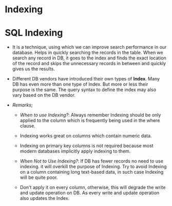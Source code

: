 # Indexing

# SQL Indexing
* It is a technique, using which we can improve search performance in our database. Helps in quickly searching the records in the table. When we search any record in DB, it goes to the index and finds the exact location of the record and skips the unnecessary records in between and quickly gives us the results.

* Different DB vendors have introduced their own types of __Index__. Many DB has even more than one type of Index. But more or less their purpose is the same. The query syntax to define the index may also vary based on the DB vendor.

*  _Remarks_;
    - _When to use Indexing?_: Always remember Indexing should be only applied to the column which is frequently being used in the where clause. 

    - Indexing works great on columns which contain numeric data.

    - Indexing on primary key columns is not required because most modern databases implicitly apply indexing to them.
    
    - _When Not to Use Indexing?_: If DB has fewer records no need to use indexing. it will overkill the purpose of Indexing. Try to avoid Indexing on a column containing long text-based data, in such case Indexing will be quite poor.
    
    - Don't apply it on every column, otherwise, this will degrade the write and update operation on DB. As every write and update operation also updates the Index.